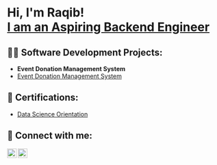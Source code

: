 <h1>Hi, I'm Raqib! <br/><a href="https://github.com/joshmadakor1">I am an Aspiring Backend Engineer</a> 
</h1>


<h2>👨‍💻 Software Development Projects:</h2>

- <b>Event Donation Management System</b>
- [Event Donation Management System](https://donation.opportunityghana.com:1300)
    

<h2>📄 Certifications:</h2>

- [Data Science Orientation](https://www.credly.com/badges/1ffa95e5-b462-4d5e-95ce-7c3a41737248/linked_in_profile)

<h2> 🤳 Connect with me:</h2>

[<img align="left" alt="JoshMadakor | Twitter" width="22px" src="https://cdn.jsdelivr.net/npm/simple-icons@v3/icons/twitter.svg" />][twitter]
[<img align="left" alt="JoshMadakor | LinkedIn" width="22px" src="https://cdn.jsdelivr.net/npm/simple-icons@v3/icons/linkedin.svg" />][linkedin]

[twitter]: https://twitter.com/raqibiddi
[linkedin]: https://linkedin.com/in/bankuluso-iddi

<!--
**joshmadakor1/joshmadakor1** is a ✨ _special_ ✨ repository because its `README.md` (this file) appears on your GitHub profile.

Here are some ideas to get you started:

- 🔭 I’m currently working on ...
- 🌱 I’m currently learning ...
- 👯 I’m looking to collaborate on ...
- 🤔 I’m looking for help with ...
- 💬 Ask me about ...
- 📫 How to reach me: ...
- 😄 Pronouns: ...
- ⚡ Fun fact: ...
-->
